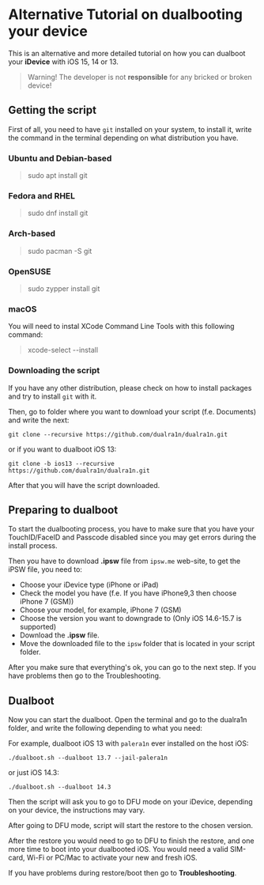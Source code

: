 # Alternative Tutorial on dualbooting your device
This is an alternative and more detailed tutorial on how you can
dualboot your **iDevice** with iOS 15, 14 or 13.

> Warning! The developer is not **responsible** for any bricked or broken device!
## Getting the script
First of all, you need to have `git` installed on your system, to install it, 
write the command in the terminal depending on what distribution you have.
### Ubuntu and Debian-based
> sudo apt install git
### Fedora and RHEL
> sudo dnf install git
### Arch-based
> sudo pacman -S git
### OpenSUSE
> sudo zypper install git
### macOS
You will need to instal XCode Command Line Tools with this following command:
> xcode-select --install

### Downloading the script
If you have any other distribution, please check on how to install packages 
and try to install `git` with it.

Then, go to folder where you want to download your script (f.e. Documents) and write the next:

`git clone --recursive https://github.com/dualra1n/dualra1n.git`

or if you want to dualboot iOS 13:

`git clone -b ios13 --recursive https://github.com/dualra1n/dualra1n.git`

After that you will have the script downloaded.

## Preparing to dualboot
To start the dualbooting process, you have to make sure that you have your TouchID/FaceID and Passcode disabled
since you may get errors during the install process. 

Then you have to download **.ipsw** file from `ipsw.me` web-site, to get the iPSW file, you need to:

 - Choose your iDevice type (iPhone or iPad)
 - Check the model you have (f.e. If you have iPhone9,3 then choose iPhone 7 (GSM))
 - Choose your model, for example, iPhone 7 (GSM)
 - Choose the version you want to downgrade to (Only iOS 14.6-15.7 is supported)
 - Download the **.ipsw** file.
 - Move the downloaded file to the `ipsw` folder that is located in your script folder.

After you make sure that everything's ok, you can go to the next step. If 
you have problems then go to the Troubleshooting.

## Dualboot
Now you can start the dualboot. Open the terminal and go to the dualra1n folder,
and write the following depending to what you need:

For example, dualboot iOS 13 with `palera1n` ever installed on the host iOS:

`./dualboot.sh --dualboot 13.7 --jail-palera1n`

or just iOS 14.3:

`./dualboot.sh --dualboot 14.3`

Then the script will ask you to go to DFU mode on your iDevice, depending on your device, the instructions may vary.

After going to DFU mode, script will start the restore to the chosen version.

After the restore you would need to go to DFU to finish the restore, and one more time to boot into your dualbooted iOS.
You would need a valid SIM-card, Wi-Fi or PC/Mac to activate your new and fresh iOS.

If you have problems during restore/boot then go to **Troubleshooting**.
